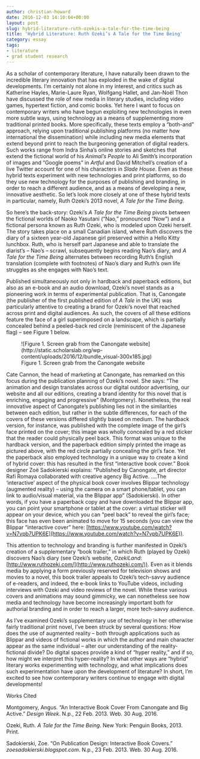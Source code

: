 ```yaml
---
author: christian-howard
date: 2016-12-03 14:10:04+00:00
layout: post
slug: hybrid-literature-ruth-ozekis-a-tale-for-the-time-being
title: 'Hybrid Literature: Ruth Ozeki’s A Tale for the Time Being'
category: essay
tags:
- literature
- grad student research
---
```


As a scholar of contemporary literature, I have naturally been drawn to the incredible literary innovation that has exploded in the wake of digital developments. I’m certainly not alone in my interest, and critics such as Katherine Hayles, Marie-Laure Ryan, Wolfgang Hallet, and Jan-Noël Thon have discussed the role of new media in literary studies, including video games, hypertext fiction, and comic books. Yet here I want to focus on contemporary writers who have begun exploiting new technologies in even more subtle ways, using technology as a means of supplementing more traditional printed books. More specifically, these texts employ a “both-and” approach, relying upon traditional publishing platforms (no matter how international the dissemination) while including new media elements that extend beyond print to reach the burgeoning generation of digital readers. Such works range from Indra Sinha’s online stories and sketches that extend the fictional world of his _Animal’s People_ to Ali Smith’s incorporation of images and “Google poems” in _Artful_ and David Mitchell’s creation of a live Twitter account for one of his characters in _Slade House_. Even as these hybrid texts experiment with new technologies and print platforms, so do they use new technology for the purposes of publishing and branding, in order to reach a different audience, and as a means of developing a new, innovative aesthetic. So let’s look more closely at one of these hybrid texts in particular, namely, Ruth Ozeki’s 2013 novel, _A Tale for the Time Being_.

So here’s the back-story: Ozeki’s _A Tale for the Time Being_ pivots between the fictional worlds of Naoko Yasutani (“Nao,” pronounced “Now”) and a fictional persona known as Ruth Ozeki, who is modeled upon Ozeki herself. The story takes place on a small Canadian island, where Ruth discovers the diary of a sixteen year-old Japanese girl preserved within a Hello Kitty lunchbox. Ruth, who is herself part Japanese and able to translate the diarist’s – Nao’s – scrawl, subsequently begins reading Nao’s diary, and _A Tale for the Time Being_ alternates between recording Ruth’s English translation (complete with footnotes) of Nao’s diary and Ruth’s own life struggles as she engages with Nao’s text.

Published simultaneously not only in hardback and paperback editions, but also as an e-book and an audio download, Ozeki’s novel stands as a pioneering work in terms of experimental publication. That is, Canongate (the publisher of the first published edition of _A Tale_ in the UK) was particularly attentive to creating a brand for Ozeki’s novel that reached across print and digital audiences. As such, the covers of all these editions feature the face of a girl superimposed on a landscape, which is partially concealed behind a peeled-back red circle (reminiscent of the Japanese flag) – see Figure 1 below.

<figure>
  ![Figure 1. Screen grab from the Canongate website](http://static.scholarslab.org/wp-content/uploads/2016/12/bundle_visual-300x185.jpg)
  <figcaption>
 Figure 1. Screen grab from the Canongate website
</figcaption>

</figure>

Cate Cannon, the head of marketing at Canongate, has remarked on this focus during the publication planning of Ozeki’s novel. She says: “The animation and design translates across our digital outdoor advertising, our website and all our editions, creating a brand identity for this novel that is enriching, engaging and progressive” (Montgomery). Nonetheless, the real innovative aspect of Canongate’s publishing lies not in the similarities between each edition, but rather in the subtle differences, for each of the covers of these versions differed slightly based on medium. The hardback version, for instance, was published with the complete image of the girl’s face printed on the cover; this image was wholly concealed by a red sticker that the reader could physically peel back. This format was unique to the hardback version, and the paperback edition simply printed the image as pictured above, with the red circle partially concealing the girl’s face. Yet the paperback also employed technology in a unique way to create a kind of hybrid cover: this has resulted in the first “interactive book cover.” Book designer Zoë Sadokierski explains: “Published by Canongate, art director Rafi Romaya collaborated with creative agency Big Active. ....The ‘interactive’ aspect of the physical book cover involves Blippar technology (augmented reality) – using the camera on a smart phone/tablet, you can link to audio/visual material, via the Blippar app” (Sadokierski). In other words, if you have a paperback copy and have downloaded the Blippar app, you can point your smartphone or tablet at the cover: a virtual sticker will appear on your device, which you can “peel back” to reveal the girl’s face; this face has even been animated to move for 15 seconds (you can view the Blippar “interactive cover” here: [https://www.youtube.com/watch?v=N7vpb7UPK6E](https://www.youtube.com/watch?v=N7vpb7UPK6E)).

This attention to technology and branding is further manifested in Ozeki’s creation of a supplementary “book trailer,” in which Ruth (played by Ozeki) discovers Nao’s diary (see Ozeki’s website, _OzekiLand_: [http://www.ruthozeki.com/](http://www.ruthozeki.com/)). Even as it blends media by applying a form previously reserved for television shows and movies to a novel, this book trailer appeals to Ozeki’s tech-savvy audience of e-readers, and indeed, the e-book links to YouTube videos, including interviews with Ozeki and video reviews of the novel. While these various covers and animations may sound gimmicky, we can nonetheless see how media and technology have become increasingly important both for authorial branding and in order to reach a larger, more tech-savvy audience.

As I’ve examined Ozeki’s supplementary use of technology in her otherwise fairly traditional print novel, I’ve been struck by several questions: How does the use of augmented reality – both through applications such as Blippar and videos of fictional works in which the author and main character appear as the same individual – alter our understanding of the reality-fictional divide? Do digital spaces provide a kind of “hyper reality,” and if so, how might we interpret this hyper-reality? In what other ways are “hybrid” literary works experimenting with technology, and what implications does such experimentation have upon the development of literature? In short, I’m excited to see how contemporary writers continue to engage with digital developments!





Works Cited

Montgomery, Angus. “An Interactive Book Cover From Canongate and Big Active.” _Design Week_. N.p., 22 Feb. 2013. Web. 30 Aug. 2016.

Ozeki, Ruth. _A Tale for the Time Being_. New York: Penguin Books, 2013. Print.

Sadokierski, Zoe. “On Publication Design: Interactive Book Covers.” _zoesadokierski.blogspot.com_. N.p., 23 Feb. 2013. Web. 30 Aug. 2016.


